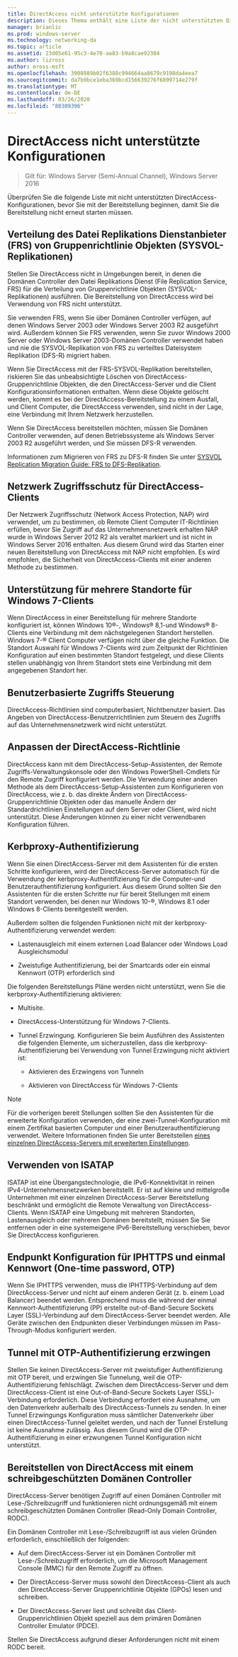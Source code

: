 ```yaml
---
title: DirectAccess nicht unterstützte Konfigurationen
description: Dieses Thema enthält eine Liste der nicht unterstützten DirectAccess-Konfigurationen in Windows Server 2016.
manager: brianlic
ms.prod: windows-server
ms.technology: networking-da
ms.topic: article
ms.assetid: 23d05e61-95c3-4e70-aa83-b9a8cae92304
ms.author: lizross
author: eross-msft
ms.openlocfilehash: 3908989b02f6388c994664aa8679c9198da4eea7
ms.sourcegitcommit: da7b9bce1eba369bcd156639276f6899714e279f
ms.translationtype: MT
ms.contentlocale: de-DE
ms.lasthandoff: 03/26/2020
ms.locfileid: "80309396"
---
```

# <a name="directaccess-unsupported-configurations"></a>DirectAccess nicht unterstützte Konfigurationen

>Gilt für: Windows Server (Semi-Annual Channel), Windows Server 2016

Überprüfen Sie die folgende Liste mit nicht unterstützten DirectAccess-Konfigurationen, bevor Sie mit der Bereitstellung beginnen, damit Sie die Bereitstellung nicht erneut starten müssen.  

## <a name="file-replication-service-frs-distribution-of-group-policy-objects-sysvol-replications"></a><a name="bkmk_frs"></a>Verteilung des Datei Replikations Dienstanbieter (FRS) von Gruppenrichtlinie Objekten (SYSVOL-Replikationen)  
Stellen Sie DirectAccess nicht in Umgebungen bereit, in denen die Domänen Controller den Datei Replikations Dienst (File Replication Service, FRS) für die Verteilung von Gruppenrichtlinie Objekten (SYSVOL-Replikationen) ausführen. Die Bereitstellung von DirectAccess wird bei Verwendung von FRS nicht unterstützt.  
  
Sie verwenden FRS, wenn Sie über Domänen Controller verfügen, auf denen Windows Server 2003 oder Windows Server 2003 R2 ausgeführt wird. Außerdem können Sie FRS verwenden, wenn Sie zuvor Windows 2000 Server oder Windows Server 2003-Domänen Controller verwendet haben und nie die SYSVOL-Replikation von FRS zu verteiltes Dateisystem Replikation (DFS-R) migriert haben.  
  
Wenn Sie DirectAccess mit der FRS-SYSVOL-Replikation bereitstellen, riskieren Sie das unbeabsichtigte Löschen von DirectAccess-Gruppenrichtlinie Objekten, die den DirectAccess-Server und die Client Konfigurationsinformationen enthalten. Wenn diese Objekte gelöscht werden, kommt es bei der DirectAccess-Bereitstellung zu einem Ausfall, und Client Computer, die DirectAccess verwenden, sind nicht in der Lage, eine Verbindung mit Ihrem Netzwerk herzustellen.  
  
Wenn Sie DirectAccess bereitstellen möchten, müssen Sie Domänen Controller verwenden, auf denen Betriebssysteme als Windows Server 2003 R2 ausgeführt werden, und Sie müssen DFS-R verwenden.  
  
Informationen zum Migrieren von FRS zu DFS-R finden Sie unter [SYSVOL Replication Migration Guide: FRS to DFS-Replikation](https://technet.microsoft.com/library/dd640019(v=ws.10).aspx).  
  
## <a name="network-access-protection-for-directaccess-clients"></a><a name="bkmk_nap"></a>Netzwerk Zugriffsschutz für DirectAccess-Clients  
Der Netzwerk Zugriffsschutz (Network Access Protection, NAP) wird verwendet, um zu bestimmen, ob Remote Client Computer IT-Richtlinien erfüllen, bevor Sie Zugriff auf das Unternehmensnetzwerk erhalten NAP wurde in Windows Server 2012 R2 als veraltet markiert und ist nicht in Windows Server 2016 enthalten. Aus diesem Grund wird das Starten einer neuen Bereitstellung von DirectAccess mit NAP nicht empfohlen. Es wird empfohlen, die Sicherheit von DirectAccess-Clients mit einer anderen Methode zu bestimmen.  
  
## <a name="multisite-support-for-windows-7-clients"></a><a name="bkmk_multi"></a>Unterstützung für mehrere Standorte für Windows 7-Clients  
Wenn DirectAccess in einer Bereitstellung für mehrere Standorte konfiguriert ist, können Windows 10&reg;-, Windows&reg; 8,1-und Windows&reg; 8-Clients eine Verbindung mit dem nächstgelegenen Standort herstellen.  Windows 7-&reg; Client Computer verfügen nicht über die gleiche Funktion. Die Standort Auswahl für Windows 7-Clients wird zum Zeitpunkt der Richtlinien Konfiguration auf einen bestimmten Standort festgelegt, und diese Clients stellen unabhängig von Ihrem Standort stets eine Verbindung mit dem angegebenen Standort her.  
  
## <a name="user-based-access-control"></a><a name="bkmk_user"></a>Benutzerbasierte Zugriffs Steuerung  
DirectAccess-Richtlinien sind computerbasiert, Nichtbenutzer basiert. Das Angeben von DirectAccess-Benutzerrichtlinien zum Steuern des Zugriffs auf das Unternehmensnetzwerk wird nicht unterstützt.  
  
## <a name="customizing-directaccess-policy"></a><a name="bkmk_policy"></a>Anpassen der DirectAccess-Richtlinie  
DirectAccess kann mit dem DirectAccess-Setup-Assistenten, der Remote Zugriffs-Verwaltungskonsole oder den Windows PowerShell-Cmdlets für den Remote Zugriff konfiguriert werden. Die Verwendung einer anderen Methode als dem DirectAccess-Setup-Assistenten zum Konfigurieren von DirectAccess, wie z. b. das direkte Ändern von DirectAccess-Gruppenrichtlinie Objekten oder das manuelle Ändern der Standardrichtlinien Einstellungen auf dem Server oder Client, wird nicht unterstützt. Diese Änderungen können zu einer nicht verwendbaren Konfiguration führen.  
  
## <a name="kerbproxy-authentication"></a><a name="bkmk_kerb"></a>Kerbproxy-Authentifizierung  
Wenn Sie einen DirectAccess-Server mit dem Assistenten für die ersten Schritte konfigurieren, wird der DirectAccess-Server automatisch für die Verwendung der kerbproxy-Authentifizierung für die Computer-und Benutzerauthentifizierung konfiguriert. Aus diesem Grund sollten Sie den Assistenten für die ersten Schritte nur für bereit Stellungen mit einem Standort verwenden, bei denen nur Windows 10-&reg;, Windows 8.1 oder Windows 8-Clients bereitgestellt werden.  
  
Außerdem sollten die folgenden Funktionen nicht mit der kerbproxy-Authentifizierung verwendet werden:  
  
-   Lastenausgleich mit einem externen Load Balancer oder Windows Load   
    Ausgleichsmodul  
  
-   Zweistufige Authentifizierung, bei der Smartcards oder ein einmal Kennwort (OTP) erforderlich sind  
  
Die folgenden Bereitstellungs Pläne werden nicht unterstützt, wenn Sie die kerbproxy-Authentifizierung aktivieren:  
  
-   Multisite.  
  
-   DirectAccess-Unterstützung für Windows 7-Clients.  
  
-   Tunnel Erzwingung. Konfigurieren Sie beim Ausführen des Assistenten die folgenden Elemente, um sicherzustellen, dass die kerbproxy-Authentifizierung bei Verwendung von Tunnel Erzwingung nicht aktiviert ist:  
  
    -   Aktivieren des Erzwingens von Tunneln  
  
    -   Aktivieren von DirectAccess für Windows 7-Clients  
  
> [!NOTE]  
> Für die vorherigen bereit Stellungen sollten Sie den Assistenten für die erweiterte Konfiguration verwenden, der eine zwei-Tunnel-Konfiguration mit einem Zertifikat basierten Computer und einer Benutzerauthentifizierung verwendet. Weitere Informationen finden Sie unter Bereitstellen [eines einzelnen DirectAccess-Servers mit erweiterten Einstellungen](../../remote-access/directaccess/single-server-advanced/Deploy-a-Single-DirectAccess-Server-with-Advanced-Settings.md).  
  
## <a name="using-isatap"></a><a name="bkmk_isa"></a>Verwenden von ISATAP  
ISATAP ist eine Übergangstechnologie, die IPv6-Konnektivität in reinen IPv4-Unternehmensnetzwerken bereitstellt. Er ist auf kleine und mittelgroße Unternehmen mit einer einzelnen DirectAccess-Server Bereitstellung beschränkt und ermöglicht die Remote Verwaltung von DirectAccess-Clients. Wenn ISATAP eine Umgebung mit mehreren Standorten, Lastenausgleich oder mehreren Domänen bereitstellt, müssen Sie Sie entfernen oder in eine systemeigene IPv6-Bereitstellung verschieben, bevor Sie DirectAccess konfigurieren.  
  
## <a name="iphttps-and-one-time-password-otp-endpoint-configuration"></a><a name="bkmk_iphttps"></a>Endpunkt Konfiguration für IPHTTPS und einmal Kennwort (One-time password, OTP)  
Wenn Sie IPHTTPS verwenden, muss die IPHTTPS-Verbindung auf dem DirectAccess-Server und nicht auf einem anderen Gerät (z. b. einem Load Balancer) beendet werden. Entsprechend muss die während der einmal Kennwort-Authentifizierung (PP) erstellte out-of-Band-Secure Sockets Layer (SSL)-Verbindung auf dem DirectAccess-Server beendet werden. Alle Geräte zwischen den Endpunkten dieser Verbindungen müssen im Pass-Through-Modus konfiguriert werden.  
  
## <a name="force-tunnel-with-otp-authentication"></a><a name="bkmk_ft"></a>Tunnel mit OTP-Authentifizierung erzwingen  
Stellen Sie keinen DirectAccess-Server mit zweistufiger Authentifizierung mit OTP bereit, und erzwingen Sie Tunnelung, weil die OTP-Authentifizierung fehlschlägt. Zwischen dem DirectAccess-Server und dem DirectAccess-Client ist eine Out-of-Band-Secure Sockets Layer (SSL)-Verbindung erforderlich. Diese Verbindung erfordert eine Ausnahme, um den Datenverkehr außerhalb des DirectAccess-Tunnels zu senden. In einer Tunnel Erzwingungs Konfiguration muss sämtlicher Datenverkehr über einen DirectAccess-Tunnel geleitet werden, und nach der Tunnel Erstellung ist keine Ausnahme zulässig. Aus diesem Grund wird die OTP-Authentifizierung in einer erzwungenen Tunnel Konfiguration nicht unterstützt.  
  
## <a name="deploying-directaccess-with-a-read-only-domain-controller"></a><a name="bkmk_rodc"></a>Bereitstellen von DirectAccess mit einem schreibgeschützten Domänen Controller  
DirectAccess-Server benötigen Zugriff auf einen Domänen Controller mit Lese-/Schreibzugriff und funktionieren nicht ordnungsgemäß mit einem schreibgeschützten Domänen Controller (Read-Only Domain Controller, RODC).  
  
Ein Domänen Controller mit Lese-/Schreibzugriff ist aus vielen Gründen erforderlich, einschließlich der folgenden:  
  
-   Auf dem DirectAccess-Server ist ein Domänen Controller mit Lese-/Schreibzugriff erforderlich, um die Microsoft Management Console (MMC) für den Remote Zugriff zu öffnen.  
  
-   Der DirectAccess-Server muss sowohl den DirectAccess-Client als auch den DirectAccess-Server Gruppenrichtlinie Objekte (GPOs) lesen und schreiben.  
  
-   Der DirectAccess-Server liest und schreibt das Client-Gruppenrichtlinien Objekt speziell aus dem primären Domänen Controller Emulator (PDCE).  
  
Stellen Sie DirectAccess aufgrund dieser Anforderungen nicht mit einem RODC bereit.  
  



